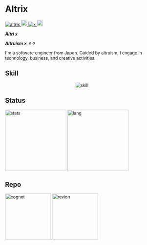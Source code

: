 # Altrix

<p align="left">
  <a href="https://github.com/AltrixHub/AltrixHub/">
    <img src="https://komarev.com/ghpvc/?username=altrix" alt="altrix" />
  </a>
  <a href="https://altrix.pages.dev/">
    <img height="20" src="https://img.shields.io/badge/Portfolio-follow-blue" alt="portfolio" />
  </a>
  <a href="https://x.com/AltrixHub">
    <img src="https://img.shields.io/badge/X-follow-blue" alt="x" />
  </a>
  <a href="https://github.com/AltrixHub">
    <img height="20" src="https://img.shields.io/github/followers/altrix?label=follow&logo=github&style=flat" alt="github"/>
  </a>
</p>

***Altri x***

***Altruism × ⚪︎⚪︎***

I'm a software engineer from Japan.
Guided by altruism, I engage in technology, business, and creative activities.

## Skill

<p align="center">
  <img src="https://skillicons.dev/icons?i=rust,react,remix,threejs,wasm,bevy,nextjs,kubernetes,docker,vim" alt="skill"/>
</p>

## Status

<p align="left">
    <img alt="stats" height="200px" src="https://github-readme-stats-altrix.vercel.app/api?username=AltrixHub&theme=dark" />
    <img alt="lang" height="200px" src="https://github-readme-stats-altrix.vercel.app/api/top-langs/?username=AltrixHub&layout=compact&theme=dark" />
</p>

## Repo

<p align="left">
  <a href="https://github.com/AltrixHub/cognet">
    <img height="150px" alt="cognet" src="https://github-readme-stats-altrix.vercel.app/api/pin/?username=AltrixHub&repo=cognet&theme=dark" />
  </a>
  <a href="https://github.com/AltrixHub/revion">
    <img height="150px" alt="revion" src="https://github-readme-stats-altrix.vercel.app/api/pin/?username=AltrixHub&repo=revion&theme=dark" />
  </a>
</p>
